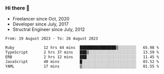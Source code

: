 ### Hi there 👋

- Freelancer since Oct, 2020
- Developer since July, 2017
- Structral Engineer since July, 2012

<!--START_SECTION:waka-->

```txt
From: 19 August 2023 - To: 26 August 2023

Ruby             12 hrs 44 mins  ████████████████▒░░░░░░░░   65.98 %
TypeScript       2 hrs 37 mins   ███▒░░░░░░░░░░░░░░░░░░░░░   13.59 %
ERB              2 hrs 12 mins   ███░░░░░░░░░░░░░░░░░░░░░░   11.45 %
JavaScript       40 mins         █░░░░░░░░░░░░░░░░░░░░░░░░   03.52 %
YAML             17 mins         ▒░░░░░░░░░░░░░░░░░░░░░░░░   01.55 %
```

<!--END_SECTION:waka-->
